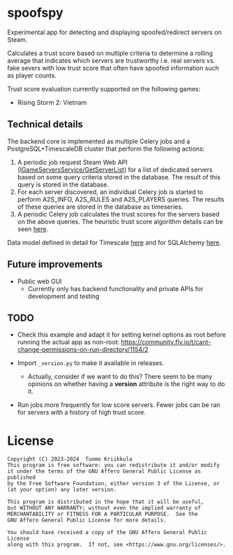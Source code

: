 # spoofspy

Experimental app for detecting and displaying spoofed/redirect servers on Steam.

Calculates a trust score based on multiple criteria to determine
a rolling average that indicates which servers are trustworthy i.e.
real servers vs. fake severs with low trust score that often have spoofed
information such as player counts.

Trust score evaluation currently supported on the following games:

- Rising Storm 2: Vietnam

## Technical details

The backend core is implemented as multiple Celery jobs and a
PostgreSQL+TimescaleDB cluster that perform the following actions:

1. A periodic job request Steam Web API
   [(IGameServersService/GetServerList)](https://steamapi.xpaw.me/#IGameServersService/GetServerList)
   for a list of dedicated servers
   based on some query criteria stored in the database. The result of this
   query is stored in the database.
2. For each server discovered, an individual Celery job is started to
   perform A2S_INFO, A2S_RULES and A2S_PLAYERS queries. The results of these
   queries are stored in the database as timeseries.
3. A periodic Celery job calculates the trust scores for the servers
   based on the above queries. The heuristic trust score algorithm details
   can be seen [here](spoofspy/heuristics/trust.py).

Data model defined in detail for Timescale
[here](spoofspy/db/timescale.sql) and for SQLAlchemy
[here](spoofspy/db/models.py).

## Future improvements

- Public web GUI
    - Currently only has backend functionality
      and private APIs for development and testing

## TODO

- Check this example and adapt it for setting kernel options as root
  before running the actual app as non-root:
  https://community.fly.io/t/cant-change-permissions-on-run-directory/1154/2

- Import `_version.py` to make it available in releases.
    - Actually, consider if we want to do this? There seem to
      be many opinions on whether having a __version__ attribute
      is the right way to do it.

- Run jobs more frequently for low score servers. Fewer jobs can be ran for
  servers with a history of high trust score.

# License

```
Copyright (C) 2023-2024  Tuomo Kriikkula
This program is free software: you can redistribute it and/or modify
it under the terms of the GNU Affero General Public License as published
by the Free Software Foundation, either version 3 of the License, or
(at your option) any later version.

This program is distributed in the hope that it will be useful,
but WITHOUT ANY WARRANTY; without even the implied warranty of
MERCHANTABILITY or FITNESS FOR A PARTICULAR PURPOSE.  See the
GNU Affero General Public License for more details.

You should have received a copy of the GNU Affero General Public License
along with this program.  If not, see <https://www.gnu.org/licenses/>.
```
